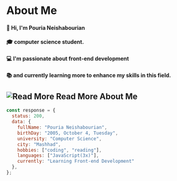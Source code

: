 # About Me
#### 👋 Hi, I'm Pouria Neishabourian 
#### 🎓 computer science student.  
#### 💻 I'm passionate about front-end development 
#### 📚 and currently learning more to enhance my skills in this field.

## ![Read More](https://media.giphy.com/media/26ufnwz3wDUli7GU0/giphy.gif) Read More About Me
```javascript
const response = {
  status: 200,
  data: {
    fullName: "Pouria Neishabourian",
    birthDay: "2005, October 4, Tuesday",
    university: "Computer Science",
    city: "Mashhad",
    hobbies: ["coding", "reading"],
    languages: ["JavaScript(3x)"],
    currently: "Learning Front-end Development"
  },
};


  
